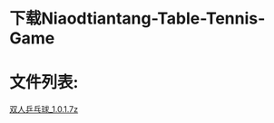 # 下载Niaodtiantang-Table-Tennis-Game
  
  
  
# 文件列表:
    
<a href="./双人乒乓球_1.0.1.7z">双人乒乓球_1.0.1.7z</a>

